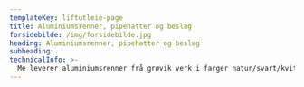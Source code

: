 ```yaml
---
templateKey: liftutleie-page
title: Aluminiumsrenner, pipehatter og beslag
forsidebilde: /img/forsidebilde.jpg
heading: Aluminiumsrenner, pipehatter og beslag
subheading:
technicalInfo: >-
  Me leverer aluminiumsrenner frå grøvik verk i farger natur/svart/kvit. Me produserer og monterer pipekledninger og pipehatter i flere farger. Me produserer og monterer beslag i mange forskjellige metaller.
---
```

